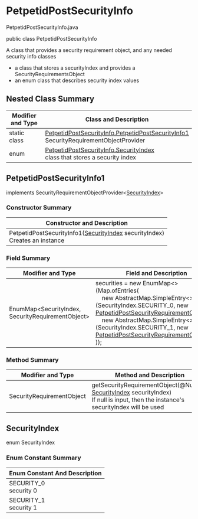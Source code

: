# PetpetidPostSecurityInfo
PetpetidPostSecurityInfo.java

public class PetpetidPostSecurityInfo

A class that provides a security requirement object, and any needed security info classes
- a class that stores a securityIndex and provides a SecurityRequirementsObject
- an enum class that describes security index values

## Nested Class Summary
| Modifier and Type | Class and Description |
| ----------------- | --------------------- |
| static class | [PetpetidPostSecurityInfo.PetpetidPostSecurityInfo1](#petpetidpostsecurityinfo1)<br>SecurityRequirementObjectProvider
| enum | [PetpetidPostSecurityInfo.SecurityIndex](#securityindex)<br>class that stores a security index |

## PetpetidPostSecurityInfo1
implements SecurityRequirementObjectProvider<[SecurityIndex](#securityindex)>

### Constructor Summary
| Constructor and Description |
| --------------------------- |
| PetpetidPostSecurityInfo1([SecurityIndex](#securityindex) securityIndex)<br>Creates an instance |

### Field Summary
| Modifier and Type | Field and Description |
| ----------------- | --------------------- |
| EnumMap<SecurityIndex, SecurityRequirementObject> | securities = new EnumMap<>(Map.ofEntries(<br>&nbsp;&nbsp;&nbsp;&nbsp;new AbstractMap.SimpleEntry<>(SecurityIndex.SECURITY_0, new [PetpetidPostSecurityRequirementObject0()](../../../paths/petpetid/post/security/PetpetidPostSecurityRequirementObject0.md),<br>&nbsp;&nbsp;&nbsp;&nbsp;new AbstractMap.SimpleEntry<>(SecurityIndex.SECURITY_1, new [PetpetidPostSecurityRequirementObject1()](../../../paths/petpetid/post/security/PetpetidPostSecurityRequirementObject1.md)<br>)); |

### Method Summary
| Modifier and Type | Method and Description |
| ----------------- | ---------------------- |
| SecurityRequirementObject | getSecurityRequirementObject(@Nullable [SecurityIndex](#securityindex) securityIndex)<br>If null is input, then the instance's securityIndex will be used |

## SecurityIndex
enum SecurityIndex<br>

### Enum Constant Summary
| Enum Constant And Description |
| ----------------------------- |
| SECURITY_0<br>security 0 |
| SECURITY_1<br>security 1 |
